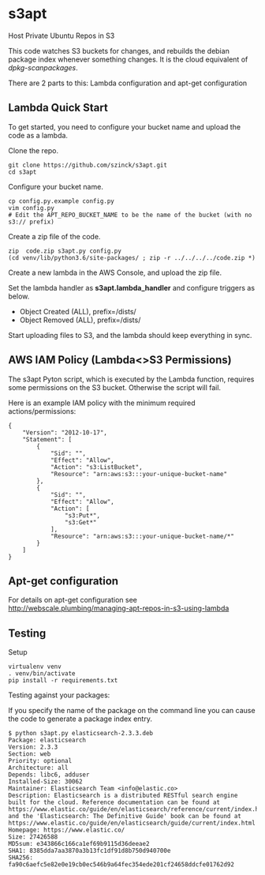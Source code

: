s3apt
=====

Host Private Ubuntu Repos in S3

This code watches S3 buckets for changes, and rebuilds the debian package index
whenever something changes.  It is the cloud equivalent of *dpkg-scanpackages*.

There are 2 parts to this: Lambda configuration and apt-get configuration

Lambda Quick Start
------------------

To get started, you need to configure your bucket name and upload the code as a
lambda.

Clone the repo.

```
git clone https://github.com/szinck/s3apt.git
cd s3apt
```

Configure your bucket name.

```
cp config.py.example config.py
vim config.py
# Edit the APT_REPO_BUCKET_NAME to be the name of the bucket (with no s3:// prefix)
```

Create a zip file of the code.

```
zip  code.zip s3apt.py config.py
(cd venv/lib/python3.6/site-packages/ ; zip -r ../../../../code.zip *)
```

Create a new lambda in the AWS Console, and upload the zip file.

Set the lambda handler as **s3apt.lambda_handler** and configure triggers as
below.

* Object Created (ALL), prefix=/dists/
* Object Removed (ALL), prefix=/dists/

Start uploading files to S3, and the lambda should keep everything in sync.


AWS IAM Policy (Lambda<>S3 Permissions)
---------------------

The s3apt Pyton script, which is executed by the Lambda function, requires some permissions on the S3 bucket. Otherwise the script will fail.

Here is an example IAM policy with the minimum required actions/permissions:

```
{
    "Version": "2012-10-17",
    "Statement": [
        {
            "Sid": "",
            "Effect": "Allow",
            "Action": "s3:ListBucket",
            "Resource": "arn:aws:s3:::your-unique-bucket-name"
        },
        {
            "Sid": "",
            "Effect": "Allow",
            "Action": [
                "s3:Put*",
                "s3:Get*"
            ],
            "Resource": "arn:aws:s3:::your-unique-bucket-name/*"
        }
    ]
}
```

Apt-get configuration
---------------------

For details on apt-get configuration see
http://webscale.plumbing/managing-apt-repos-in-s3-using-lambda

Testing
-------

Setup

```
virtualenv venv
. venv/bin/activate
pip install -r requirements.txt
```

Testing against your packages:

If you specify the name of the package on the command line you can cause the
code to generate a package index entry.

```
$ python s3apt.py elasticsearch-2.3.3.deb
Package: elasticsearch
Version: 2.3.3
Section: web
Priority: optional
Architecture: all
Depends: libc6, adduser
Installed-Size: 30062
Maintainer: Elasticsearch Team <info@elastic.co>
Description: Elasticsearch is a distributed RESTful search engine built for the cloud. Reference documentation can be found at https://www.elastic.co/guide/en/elasticsearch/reference/current/index.html and the 'Elasticsearch: The Definitive Guide' book can be found at https://www.elastic.co/guide/en/elasticsearch/guide/current/index.html
Homepage: https://www.elastic.co/
Size: 27426588
MD5sum: e343866c166ca1ef69b9115d36deeae2
SHA1: 8385dda7aa3870a3b13fc1df91d8b750d940700e
SHA256: fa90c6aefc5e82e0e19cb0ec546b9a64fec354ede201cf24658ddcfe01762d92
```
